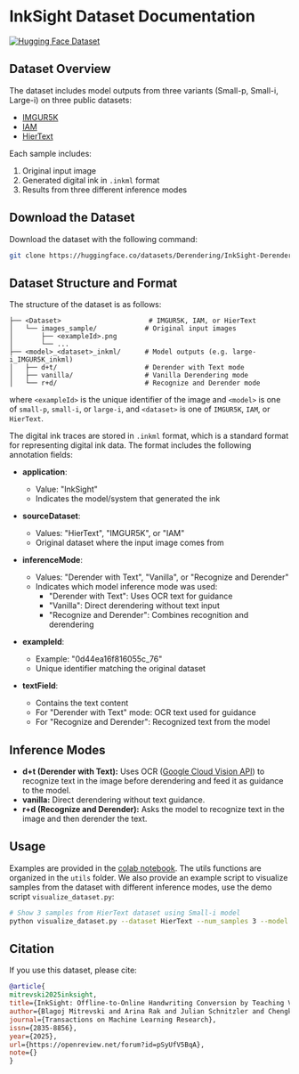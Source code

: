 # InkSight Dataset Documentation
<a href="https://huggingface.co/datasets/Derendering/InkSight-Derenderings">
    <img src="https://img.shields.io/badge/Dataset-InkSight-40AF40?&logo=huggingface&logoColor=white" alt="Hugging Face Dataset">
</a>

## Dataset Overview

The dataset includes model outputs from three variants (Small-p, Small-i, Large-i) on three public datasets:

- [IMGUR5K](https://github.com/facebookresearch/IMGUR5K-Handwriting-Dataset)
- [IAM](https://fki.tic.heia-fr.ch/databases/iam-handwriting-database)
- [HierText](https://github.com/google-research-datasets/hiertext?tab=readme-ov-file)

Each sample includes:

1. Original input image
2. Generated digital ink in `.inkml` format
3. Results from three different inference modes


## Download the Dataset

Download the dataset with the following command:

```bash
git clone https://huggingface.co/datasets/Derendering/InkSight-Derenderings
```


## Dataset Structure and Format

The structure of the dataset is as follows:
```
├── <Dataset>                      # IMGUR5K, IAM, or HierText
│   └── images_sample/            # Original input images
│       ├── <exampleId>.png
│       └── ...
├── <model>_<dataset>_inkml/      # Model outputs (e.g. large-i_IMGUR5K_inkml)
│   ├── d+t/                      # Derender with Text mode
│   ├── vanilla/                  # Vanilla Derendering mode
│   └── r+d/                      # Recognize and Derender mode
```
where `<exampleId>` is the unique identifier of the image and `<model>` is one of `small-p`, `small-i`, or `large-i`, and `<dataset>` is one of `IMGUR5K`, `IAM`, or `HierText`.

The digital ink traces are stored in `.inkml` format, which is a standard format for representing digital ink data. The format includes the following annotation fields:

- **application**: 
  - Value: "InkSight"
  - Indicates the model/system that generated the ink

- **sourceDataset**: 
  - Values: "HierText", "IMGUR5K", or "IAM"
  - Original dataset where the input image comes from

- **inferenceMode**:
  - Values: "Derender with Text", "Vanilla", or "Recognize and Derender"
  - Indicates which model inference mode was used:
    - "Derender with Text": Uses OCR text for guidance
    - "Vanilla": Direct derendering without text input
    - "Recognize and Derender": Combines recognition and derendering

- **exampleId**:
  - Example: "0d44ea16f816055c_76"
  - Unique identifier matching the original dataset

- **textField**:
   - Contains the text content
   - For "Derender with Text" mode: OCR text used for guidance
   - For "Recognize and Derender": Recognized text from the model

## Inference Modes

- **d+t (Derender with Text):** Uses OCR ([Google Cloud Vision API](https://cloud.google.com/vision/docs/samples/vision-document-text-tutorial?utm_source=chatgpt.com)) to recognize text in the image before derendering and feed it as guidance to the model.
- **vanilla:** Direct derendering without text guidance.
- **r+d (Recognize and Derender):** Asks the model to recognize text in the image and then derender the text.

## Usage

Examples are provided in the [colab notebook](colab.ipynb). The utils functions are organized in the `utils` folder. We also provide an example script to visualize samples from the dataset with different inference modes, use the demo script `visualize_dataset.py`:

```bash
# Show 3 samples from HierText dataset using Small-i model
python visualize_dataset.py --dataset HierText --num_samples 3 --model Small-i
```

## Citation

If you use this dataset, please cite:

```bibtex
@article{
mitrevski2025inksight,
title={InkSight: Offline-to-Online Handwriting Conversion by Teaching Vision-Language Models to Read and Write},
author={Blagoj Mitrevski and Arina Rak and Julian Schnitzler and Chengkun Li and Andrii Maksai and Jesse Berent and Claudiu Cristian Musat},
journal={Transactions on Machine Learning Research},
issn={2835-8856},
year={2025},
url={https://openreview.net/forum?id=pSyUfV5BqA},
note={}
}
```